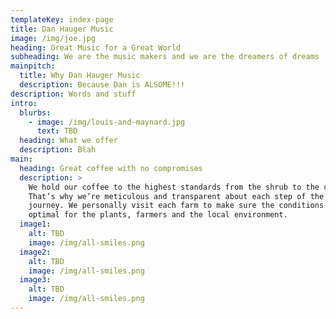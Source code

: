 ```yaml
---
templateKey: index-page
title: Dan Hauger Music
image: /img/joe.jpg
heading: Great Music for a Great World
subheading: We are the music makers and we are the dreamers of dreams
mainpitch:
  title: Why Dan Hauger Music
  description: Because Dan is ALSOME!!!
description: Words and stuff
intro:
  blurbs:
    - image: /img/louis-and-maynard.jpg
      text: TBD
  heading: What we offer
  description: Blah
main:
  heading: Great coffee with no compromises
  description: >
    We hold our coffee to the highest standards from the shrub to the cup.
    That’s why we’re meticulous and transparent about each step of the coffee’s
    journey. We personally visit each farm to make sure the conditions are
    optimal for the plants, farmers and the local environment.
  image1:
    alt: TBD
    image: /img/all-smiles.png
  image2:
    alt: TBD
    image: /img/all-smiles.png
  image3:
    alt: TBD
    image: /img/all-smiles.png
---
```

